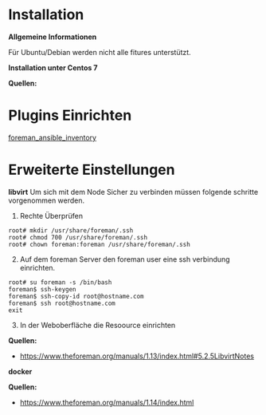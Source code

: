 Installation
=======

**Allgemeine Informationen**

Für Ubuntu/Debian werden nicht alle fitures unterstützt.

**Installation unter Centos 7**


**Quellen:**


Plugins Einrichten
===========

[foreman_ansible_inventory](https://github.com/theforeman/foreman_ansible_inventory)

Erweiterte Einstellungen
===============

**libvirt**
Um sich mit dem Node Sicher zu verbinden müssen folgende schritte vorgenommen werden.


1. Rechte Überprüfen 
```
root# mkdir /usr/share/foreman/.ssh
root# chmod 700 /usr/share/foreman/.ssh
root# chown foreman:foreman /usr/share/foreman/.ssh
```

2. Auf dem foreman Server den foreman user eine ssh verbindung einrichten.
```
root# su foreman -s /bin/bash
foreman$ ssh-keygen
foreman$ ssh-copy-id root@hostname.com
foreman$ ssh root@hostname.com
exit
```

3.  In der Weboberfläche die Resoource einrichten 

**Quellen:**

* https://www.theforeman.org/manuals/1.13/index.html#5.2.5LibvirtNotes


**docker**


**Quellen:**

* https://www.theforeman.org/manuals/1.14/index.html
